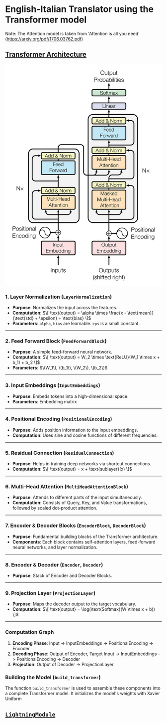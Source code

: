 # English-Italian Translator using the Transformer model

Note: The Attention model is taken from 'Attention is all you need' (https://arxiv.org/pdf/1706.03762.pdf)


## [Transformer Architecture](https://github.com/aakashvardhan/attention-model-pl/blob/main/models/model.py)
![imgs](https://github.com/aakashvardhan/attention-model-pl/blob/main/attention_research_1.webp)
### 1. Layer Normalization (`LayerNormalization`)

- **Purpose**: Normalizes the input across the features.
- **Computation**: 
  $\[
  \text{output} = \alpha \times \frac{x - \text{mean}}{\text{std} + \epsilon} + \text{bias}
  \]$
- **Parameters**: `alpha`, `bias` are learnable. `eps` is a small constant.

---

### 2. Feed Forward Block (`FeedForwardBlock`)

- **Purpose**: A simple feed-forward neural network.
- **Computation**: 
  $\[
  \text{output} = W_2 \times \text{ReLU}(W_1 \times x + b_1) + b_2
  \]$
- **Parameters**: $\(W_1\), \(b_1\), \(W_2\), \(b_2\)$

---

### 3. Input Embeddings (`InputEmbeddings`)

- **Purpose**: Embeds tokens into a high-dimensional space.
- **Parameters**: Embedding matrix

---

### 4. Positional Encoding (`PositionalEncoding`)

- **Purpose**: Adds position information to the input embeddings.
- **Computation**: Uses sine and cosine functions of different frequencies.

---

### 5. Residual Connection (`ResidualConnection`)

- **Purpose**: Helps in training deep networks via shortcut connections.
- **Computation**: 
  $\[
  \text{output} = x + \text{sublayer}(x)
  \]$
---

### 6. Multi-Head Attention (`MultiHeadAttentionBlock`)

- **Purpose**: Attends to different parts of the input simultaneously.
- **Computation**: Consists of Query, Key, and Value transformations, followed by scaled dot-product attention.

---

### 7. Encoder & Decoder Blocks (`EncoderBlock`, `DecoderBlock`)

- **Purpose**: Fundamental building blocks of the Transformer architecture.
- **Components**: Each block contains self-attention layers, feed-forward neural networks, and layer normalization.

---

### 8. Encoder & Decoder (`Encoder`, `Decoder`)

- **Purpose**: Stack of Encoder and Decoder Blocks.

---

### 9. Projection Layer (`ProjectionLayer`)

- **Purpose**: Maps the decoder output to the target vocabulary.
- **Computation**: 
  $\[
  \text{output} = \log(\text{Softmax}(W \times x + b))
  \]$

---

### Computation Graph

1. **Encoding Phase**: Input -> InputEmbeddings -> PositionalEncoding -> Encoder
2. **Decoding Phase**: Output of Encoder, Target Input -> InputEmbeddings -> PositionalEncoding -> Decoder
3. **Projection**: Output of Decoder -> ProjectionLayer

### Building the Model (`build_transformer`)

The function `build_transformer` is used to assemble these components into a complete Transformer model. It initializes the model's weights with Xavier Uniform

## [`LightningModule`](https://github.com/aakashvardhan/attention-model-pl/blob/main/models/lightning_model.py)
